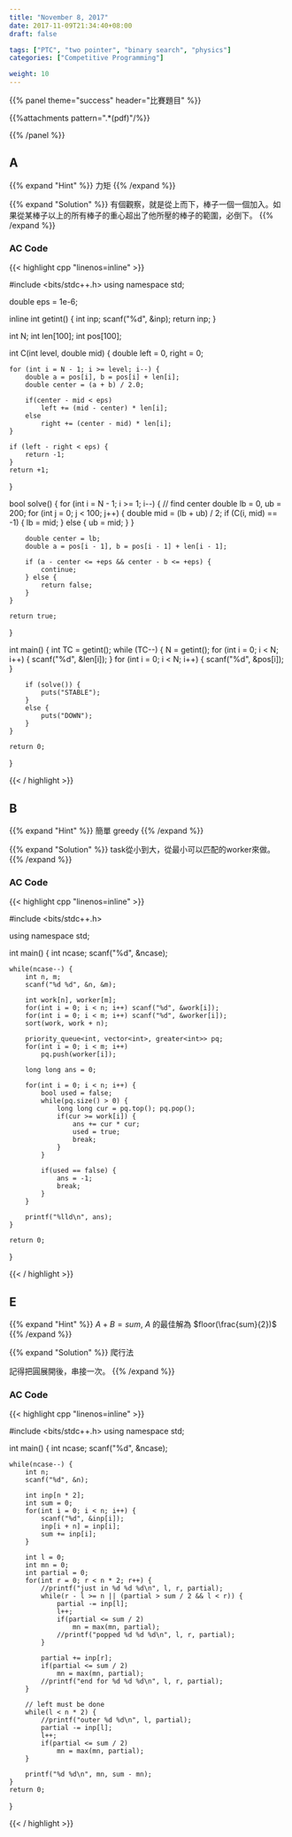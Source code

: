 ```yaml
---
title: "November 8, 2017"
date: 2017-11-09T21:34:40+08:00
draft: false

tags: ["PTC", "two pointer", "binary search", "physics"]
categories: ["Competitive Programming"]

weight: 10
---
```


<!--more-->

{{% panel theme="success" header="比賽題目" %}}

{{%attachments pattern=".*(pdf)"/%}}

{{% /panel %}}

## A

{{% expand "Hint" %}}
力矩
{{% /expand %}}

{{% expand "Solution" %}}
有個觀察，就是從上而下，棒子一個一個加入。如果從某棒子以上的所有棒子的重心超出了他所壓的棒子的範圍，必倒下。
{{% /expand %}}

### AC Code

{{< highlight cpp "linenos=inline" >}}

#include <bits/stdc++.h>
using namespace std;

double eps = 1e-6;

inline int getint() {
    int inp; scanf("%d", &inp); return inp;
}

int N;
int len[100];
int pos[100];

int C(int level, double mid) {
    double left = 0, right = 0;
	
    for (int i = N - 1; i >= level; i--) {
		double a = pos[i], b = pos[i] + len[i];
		double center = (a + b) / 2.0;

		if(center - mid < eps)
			left += (mid - center) * len[i];
		else
			right += (center - mid) * len[i];		
    }

    if (left - right < eps) {
        return -1;
    }
    return +1;
}

bool solve() {
    for (int i = N - 1; i >= 1; i--) {
        // find center
        double lb = 0, ub = 200;
        for (int j = 0; j < 100; j++) {
            double mid = (lb + ub) / 2;
            if (C(i, mid) == -1) {
                lb = mid;
            }
            else {
                ub = mid;
            }
        }

        double center = lb;
        double a = pos[i - 1], b = pos[i - 1] + len[i - 1];

        if (a - center <= +eps && center - b <= +eps) {
            continue;
        } else {
            return false;
        }
    }

    return true;
}

int main() {
    int TC = getint();
    while (TC--) {
        N = getint();
        for (int i = 0; i < N; i++) {
            scanf("%d", &len[i]);
        }
        for (int i = 0; i < N; i++) {
            scanf("%d", &pos[i]);
        }

        if (solve()) {
            puts("STABLE");
        }
        else {
            puts("DOWN");
        }
    }

    return 0;
}

{{< / highlight >}}

## B

{{% expand "Hint" %}}
簡單 greedy
{{% /expand %}}

{{% expand "Solution" %}}
task從小到大，從最小可以匹配的worker來做。
{{% /expand %}}

### AC Code

{{< highlight cpp "linenos=inline" >}}

#include <bits/stdc++.h>

using namespace std;

int main()
{
	int ncase;
	scanf("%d", &ncase);

	while(ncase--) {
		int n, m;
		scanf("%d %d", &n, &m);

		int work[n], worker[m];
		for(int i = 0; i < n; i++) scanf("%d", &work[i]);
		for(int i = 0; i < m; i++) scanf("%d", &worker[i]);
		sort(work, work + n);

		priority_queue<int, vector<int>, greater<int>> pq;
		for(int i = 0; i < m; i++) 
			pq.push(worker[i]);
		
		long long ans = 0;
		
		for(int i = 0; i < n; i++) {
			bool used = false;
			while(pq.size() > 0) {
				long long cur = pq.top(); pq.pop();
				if(cur >= work[i]) {
					ans += cur * cur;
					used = true;
					break;
				}		
			}

			if(used == false) {
				ans = -1;
				break;
			}
		}

		printf("%lld\n", ans);
	}

	return 0;
}

{{< / highlight >}}

## E

{{% expand "Hint" %}}
$A + B = sum$, $A$ 的最佳解為 $floor(\frac{sum}{2})$
{{% /expand %}}

{{% expand "Solution" %}}
爬行法

記得把圓展開後，串接一次。
{{% /expand %}}

### AC Code

{{< highlight cpp "linenos=inline" >}}

#include <bits/stdc++.h>
using namespace std;

int main()
{
	int ncase;
	scanf("%d", &ncase);
	
	while(ncase--) {
		int n;
		scanf("%d", &n);
		
		int inp[n * 2];
		int sum = 0;
		for(int i = 0; i < n; i++) {
			scanf("%d", &inp[i]);
			inp[i + n] = inp[i];
			sum += inp[i];
		}
		
		int l = 0;
		int mn = 0;
		int partial = 0;
		for(int r = 0; r < n * 2; r++) {
			//printf("just in %d %d %d\n", l, r, partial);
			while(r - l >= n || (partial > sum / 2 && l < r)) {
				partial -= inp[l];
				l++;
				if(partial <= sum / 2)
					mn = max(mn, partial);
				//printf("popped %d %d %d\n", l, r, partial);
			}
			
			partial += inp[r];
			if(partial <= sum / 2)
				mn = max(mn, partial);
			//printf("end for %d %d %d\n", l, r, partial);
		}
		
		// left must be done
		while(l < n * 2) {
			//printf("outer %d %d\n", l, partial);
			partial -= inp[l];
			l++;
			if(partial <= sum / 2)
				mn = max(mn, partial);
		}
		
		printf("%d %d\n", mn, sum - mn);
	}
	return 0;
}

{{< / highlight >}}